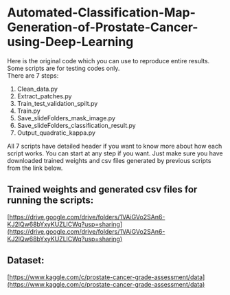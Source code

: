 # Automated-Classification-Map-Generation-of-Prostate-Cancer-using-Deep-Learning
Here is the original code which you can use to reproduce entire results. Some scripts are for testing codes only.  
There are 7 steps:

1. Clean_data.py
2. Extract_patches.py
3. Train_test_validation_spilt.py
4. Train.py
5. Save_slideFolders_mask_image.py
6. Save_slideFolders_classification_result.py
7. Output_quadratic_kappa.py

All 7 scripts have detailed header if you want to know more about how each script works. You can start at any step if you want. Just make sure you have downloaded trained weights and csv files generated by previous scripts from the link below.
## Trained weights and generated csv files for running the scripts:
[https://drive.google.com/drive/folders/1VAiGVo2SAn6-KJ2lQw68bYxyKUZLlCWq?usp=sharing](https://drive.google.com/drive/folders/1VAiGVo2SAn6-KJ2lQw68bYxyKUZLlCWq?usp=sharing)
## Dataset:
[https://www.kaggle.com/c/prostate-cancer-grade-assessment/data](https://www.kaggle.com/c/prostate-cancer-grade-assessment/data)
